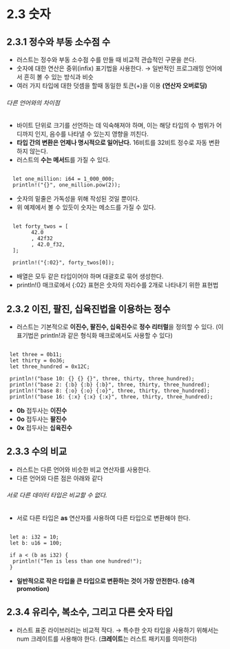 2.3 숫자
==

2.3.1 정수와 부동 소수점 수
---
 - 러스트는 정수와 부동 소수점 수를 만들 때 비교적 관습적인 구문을 쓴다.
 - 숫자에 대한 연산은 중위(infix) 표기법을 사용한다.
   → 일반적인 프로그래밍 언어에서 흔히 볼 수 있는 방식과 비슷
 - 여러 가지 타입에 대한 덧셈을 할때 동일한 토큰(+)을 이용 **(연산자 오버로딩)**
 
 ###### 다른 언어와의 차이점
 - 바이트 단위로 크기를 선언하는 데 익숙해져야 하며, 이는 해당 타입의 수 범위가 어디까지 인지, 음수를 나타낼 수 있는지 영향을 끼친다.
 - **타입 간의 변환은 언제나 명시적으로 일어난다.** 16비트를 32비트 정수로 자동 변환하지 않는다.
 - 러스트의 **수는 메서드**를 가질 수 있다.

<pre><code>
  let one_million: i64 = 1_000_000;
  println!("{}", one_million.pow(2));
</code></pre>
 - 숫자의 밑줄은 가독성을 위해 작성된 것일 뿐이다.
 - 위 예제에서 볼 수 있듯이 숫자는 메소드를 가질 수 있다.

<pre><code>
  let forty_twos = [
        42.0
        , 42f32
        , 42.0_f32,
  ];

  println!("{:02}", forty_twos[0]);
</code></pre>
 - 배열은 모두 같은 타입이어야 하며 대괄호로 묶어 생성한다.
 - println!() 매크로에서 {:02} 표현은 숫자의 자리수를 2개로 나타내기 위한 표현법
 
2.3.2 이진, 팔진, 십육진법을 이용하는 정수
---
- 러스트는 기본적으로 **이진수, 팔진수, 십육진수**로 **정수 리터럴**을 정의할 수 있다. (이 표기법은 println!과 같은 형식화 매크로에서도 사용할 수 있다)

<pre><code>
 let three = 0b11;
 let thirty = 0o36;
 let three_hundred = 0x12C;

 println!("base 10: {} {} {}", three, thirty, three_hundred);
 println!("base 2: {:b} {:b} {:b}", three, thirty, three_hundred);
 println!("base 8: {:o} {:o} {:o}", three, thirty, three_hundred);
 println!("base 16: {:x} {:x} {:x}", three, thirty, three_hundred);
</code></pre>
 - **0b** 접두사는 **이진수**
 - **0o** 접두사는 **팔진수**
 - **0x** 접두사는 **십육진수**

2.3.3 수의 비교
---
- 러스트는 다른 언어와 비슷한 비교 연산자를 사용한다.
- 다른 언어와 다른 점은 아래와 같다

###### 서로 다른 데이터 타입은 비교할 수 없다.
- 서로 다른 타입은 **as** 연산자를 사용하여 다른 타입으로 변환해야 한다.
<pre><code>
 let a: i32 = 10;
 let b: u16 = 100;
 
 if a < (b as i32) {
  println!("Ten is less than one hundred!");
 }
</code></pre>
- **일반적으로 작은 타입을 큰 타입으로 변환하는 것이 가장 안전한다. (승격 promotion)**

2.3.4 유리수, 복소수, 그리고 다른 숫자 타입
---
 - 러스트 표준 라이브러리는 비교적 작다.
 → 특수한 숫자 타입을 사용하기 위해서는 num 크레이트를 사용해야 한다.
   (**크레이트**는 러스트 패키지를 의미한다)
 
 

